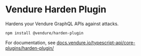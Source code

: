 # Vendure Harden Plugin

Hardens your Vendure GraphQL APIs against attacks.

`npm install @vendure/harden-plugin`

For documentation, see [docs.vendure.io/typescript-api/core-plugins/harden-plugin/](https://docs.vendure.io/typescript-api/core-plugins/harden-plugin/)
